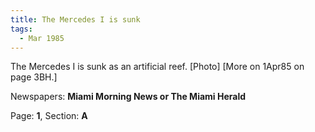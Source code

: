 ```yaml
---  
title: The Mercedes I is sunk  
tags:  
  - Mar 1985  
---  
```

  
The Mercedes I is sunk as an artificial reef. [Photo] [More on 1Apr85 on page 3BH.]  
  
Newspapers: **Miami Morning News or The Miami Herald**  
  
Page: **1**, Section: **A** 

